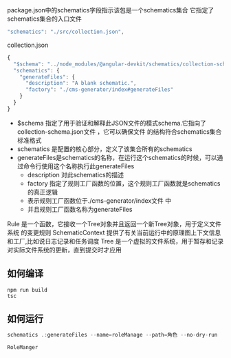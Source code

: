 package.json中的schematics字段指示该包是一个schematics集合
它指定了schematics集合的入口文件
```js
"schematics": "./src/collection.json",
```

collection.json
```js
{
  "$schema": "../node_modules/@angular-devkit/schematics/collection-schema.json",
  "schematics": {
    "generateFiles": {
      "description": "A blank schematic.",
      "factory": "./cms-generator/index#generateFiles"
    }
  }
}
```

- $schema 指定了用于验证和解释此JSON文件的模式schema.它指向了collection-schema.json文件 ，它可以确保文件 的结构符合schematics集合标准格式
- schematics 是配置的核心部分，定义了该集合所有的schematics
- generateFiles是schematics的名称，在运行这个schematics的时候，可以通过命令行使用这个名称执行此generateFiles
  - description 对此schematics的描述
  - factory  指定了规则工厂函数的位置，这个规则工厂函数就是schematics的真正逻辑
  - 表示规则工厂函数位于./cms-generator/index文件 中
  - 并且规则工厂函数名称为generateFiles


Rule 是一个函数，它接收一个Tree对象并且返回一个新Tree对象，用于定义文件系统 的变更规则
SchematicContext 提供了有关当前运行中的原理图上下文信息和工厂,比如说日志记录和任务调度
Tree 是一个虚拟的文件系统，用于暂存和记录对实际文件系统的更新，直到提交时才应用



## 如何编译 
```
npm run build
tsc
```

## 如何运行
```js
schematics .:generateFiles --name=roleManage --path=角色 --no-dry-run

RoleManger
```

